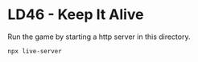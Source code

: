 # LD46 - Keep It Alive

Run the game by starting a http server in this directory.

``` sh
npx live-server
```

